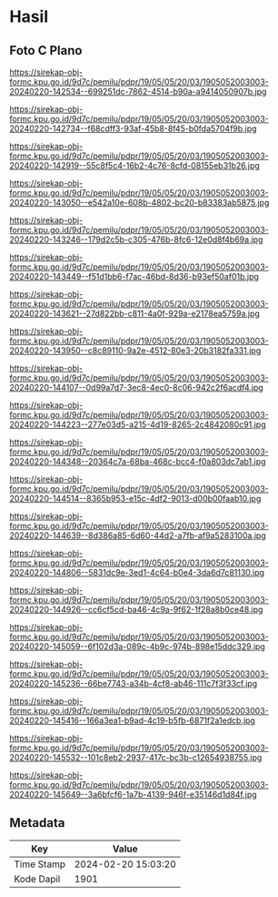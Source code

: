 # Hasil

## Foto C Plano

https://sirekap-obj-formc.kpu.go.id/9d7c/pemilu/pdpr/19/05/05/20/03/1905052003003-20240220-142534--699251dc-7862-4514-b90a-a9414050907b.jpg

https://sirekap-obj-formc.kpu.go.id/9d7c/pemilu/pdpr/19/05/05/20/03/1905052003003-20240220-142734--f68cdff3-93af-45b8-8f45-b0fda5704f9b.jpg

https://sirekap-obj-formc.kpu.go.id/9d7c/pemilu/pdpr/19/05/05/20/03/1905052003003-20240220-142919--55c8f5c4-16b2-4c76-8cfd-08155eb31b26.jpg

https://sirekap-obj-formc.kpu.go.id/9d7c/pemilu/pdpr/19/05/05/20/03/1905052003003-20240220-143050--e542a10e-608b-4802-bc20-b83383ab5875.jpg

https://sirekap-obj-formc.kpu.go.id/9d7c/pemilu/pdpr/19/05/05/20/03/1905052003003-20240220-143246--179d2c5b-c305-476b-8fc6-12e0d8f4b69a.jpg

https://sirekap-obj-formc.kpu.go.id/9d7c/pemilu/pdpr/19/05/05/20/03/1905052003003-20240220-143449--f51d1bb6-f7ac-46bd-8d36-b93ef50af01b.jpg

https://sirekap-obj-formc.kpu.go.id/9d7c/pemilu/pdpr/19/05/05/20/03/1905052003003-20240220-143621--27d822bb-c811-4a0f-929a-e2178ea5759a.jpg

https://sirekap-obj-formc.kpu.go.id/9d7c/pemilu/pdpr/19/05/05/20/03/1905052003003-20240220-143950--c8c89110-9a2e-4512-80e3-20b3182fa331.jpg

https://sirekap-obj-formc.kpu.go.id/9d7c/pemilu/pdpr/19/05/05/20/03/1905052003003-20240220-144107--0d99a7d7-3ec8-4ec0-8c06-942c2f6acdf4.jpg

https://sirekap-obj-formc.kpu.go.id/9d7c/pemilu/pdpr/19/05/05/20/03/1905052003003-20240220-144223--277e03d5-a215-4d19-8265-2c4842080c91.jpg

https://sirekap-obj-formc.kpu.go.id/9d7c/pemilu/pdpr/19/05/05/20/03/1905052003003-20240220-144348--20364c7a-68ba-468c-bcc4-f0a803dc7ab1.jpg

https://sirekap-obj-formc.kpu.go.id/9d7c/pemilu/pdpr/19/05/05/20/03/1905052003003-20240220-144514--8365b953-e15c-4df2-9013-d00b00faab10.jpg

https://sirekap-obj-formc.kpu.go.id/9d7c/pemilu/pdpr/19/05/05/20/03/1905052003003-20240220-144639--8d386a85-6d60-44d2-a7fb-af9a5283100a.jpg

https://sirekap-obj-formc.kpu.go.id/9d7c/pemilu/pdpr/19/05/05/20/03/1905052003003-20240220-144806--5831dc9e-3ed1-4c64-b0e4-3da6d7c81130.jpg

https://sirekap-obj-formc.kpu.go.id/9d7c/pemilu/pdpr/19/05/05/20/03/1905052003003-20240220-144926--cc6cf5cd-ba46-4c9a-9f62-1f28a8b0ce48.jpg

https://sirekap-obj-formc.kpu.go.id/9d7c/pemilu/pdpr/19/05/05/20/03/1905052003003-20240220-145059--6f102d3a-089c-4b9c-974b-898e15ddc329.jpg

https://sirekap-obj-formc.kpu.go.id/9d7c/pemilu/pdpr/19/05/05/20/03/1905052003003-20240220-145236--66be7743-a34b-4cf8-ab46-111c7f3f33cf.jpg

https://sirekap-obj-formc.kpu.go.id/9d7c/pemilu/pdpr/19/05/05/20/03/1905052003003-20240220-145416--166a3ea1-b9ad-4c19-b5fb-6871f2a1edcb.jpg

https://sirekap-obj-formc.kpu.go.id/9d7c/pemilu/pdpr/19/05/05/20/03/1905052003003-20240220-145532--101c8eb2-2937-417c-bc3b-c12654938755.jpg

https://sirekap-obj-formc.kpu.go.id/9d7c/pemilu/pdpr/19/05/05/20/03/1905052003003-20240220-145649--3a6bfcf6-1a7b-4139-946f-e35146d1d84f.jpg


## Metadata

| Key        | Value               |
| ---------- | ------------------- |
| Time Stamp | 2024-02-20 15:03:20 |
| Kode Dapil | 1901                |



